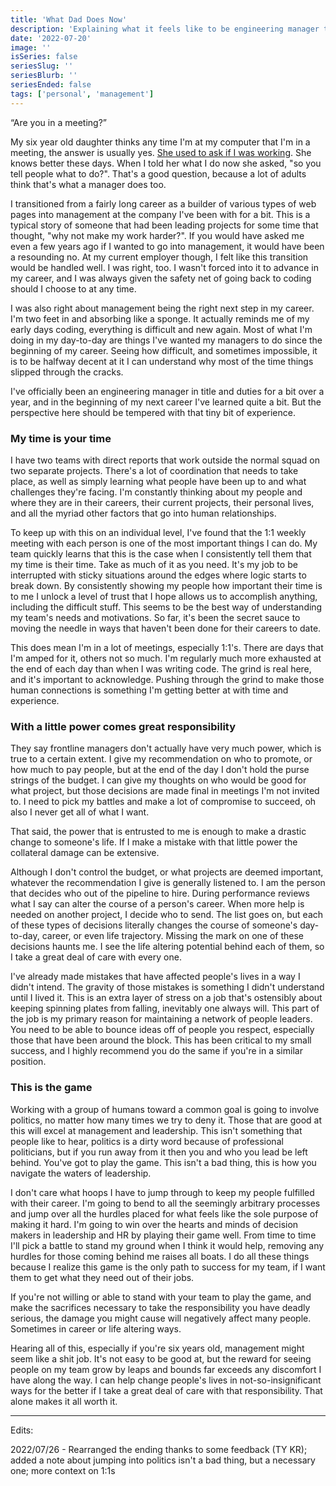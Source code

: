 ```yaml
---
title: 'What Dad Does Now'
description: 'Explaining what it feels like to be engineering manager to a six year old, and I think to myself. It involves many unglamorous and difficult things that need to be done no matter what and no matter when.'
date: '2022-07-20'
image: ''
isSeries: false
seriesSlug: ''
seriesBlurb: ''
seriesEnded: false
tags: ['personal', 'management']
---
```


“Are you in a meeting?”

My six year old daughter thinks any time I'm at my computer that I'm in a meeting, the answer is usually yes. [She used to ask if I was working](/what-dad-does). She knows better these days. When I told her what I do now she asked, "so you tell people what to do?". That's a good question, because a lot of adults think that's what a manager does too.

I transitioned from a fairly long career as a builder of various types of web pages into management at the company I've been with for a bit. This is a typical story of someone that had been leading projects for some time that thought, "why not make my work harder?". If you would have asked me even a few years ago if I wanted to go into management, it would have been a resounding no. At my current employer though, I felt like this transition would be handled well. I was right, too. I wasn't forced into it to advance in my career, and I was always given the safety net of going back to coding should I choose to at any time.

I was also right about management being the right next step in my career. I'm two feet in and absorbing like a sponge. It actually reminds me of my early days coding, everything is difficult and new again. Most of what I'm doing in my day-to-day are things I've wanted my managers to do since the beginning of my career. Seeing how difficult, and sometimes impossible, it is to be halfway decent at it I can understand why most of the time things slipped through the cracks.

I've officially been an engineering manager in title and duties for a bit over a year, and in the beginning of my next career I've learned quite a bit. But the perspective here should be tempered with that tiny bit of experience.

### My time is your time

I have two teams with direct reports that work outside the normal squad on two separate projects. There's a lot of coordination that needs to take place, as well as simply learning what people have been up to and what challenges they're facing. I'm constantly thinking about my people and where they are in their careers, their current projects, their personal lives, and all the myriad other factors that go into human relationships.

To keep up with this on an individual level, I've found that the 1:1 weekly meeting with each person is one of the most important things I can do. My team quickly learns that this is the case when I consistently tell them that my time is their time. Take as much of it as you need. It's my job to be interrupted with sticky situations around the edges where logic starts to break down. By consistently showing my people how important their time is to me I unlock a level of trust that I hope allows us to accomplish anything, including the difficult stuff. This seems to be the best way of understanding my team's needs and motivations. So far, it's been the secret sauce to moving the needle in ways that haven't been done for their careers to date.

This does mean I'm in a lot of meetings, especially 1:1's. There are days that I'm amped for it, others not so much. I'm regularly much more exhausted at the end of each day than when I was writing code. The grind is real here, and it's important to acknowledge. Pushing through the grind to make those human connections is something I'm getting better at with time and experience.

### With a little power comes great responsibility

They say frontline managers don't actually have very much power, which is true to a certain extent. I give my recommendation on who to promote, or how much to pay people, but at the end of the day I don't hold the purse strings of the budget. I can give my thoughts on who would be good for what project, but those decisions are made final in meetings I'm not invited to. I need to pick my battles and make a lot of compromise to succeed, oh also I never get all of what I want.

That said, the power that is entrusted to me is enough to make a drastic change to someone's life. If I make a mistake with that little power the collateral damage can be extensive.

Although I don't control the budget, or what projects are deemed important, whatever the recommendation I give is generally listened to. I am the person that decides who out of the pipeline to hire. During performance reviews what I say can alter the course of a person's career. When more help is needed on another project, I decide who to send. The list goes on, but each of these types of decisions literally changes the course of someone's day-to-day, career, or even life trajectory. Missing the mark on one of these decisions haunts me. I see the life altering potential behind each of them, so I take a great deal of care with every one.

I've already made mistakes that have affected people's lives in a way I didn't intend. The gravity of those mistakes is something I didn't understand until I lived it. This is an extra layer of stress on a job that's ostensibly about keeping spinning plates from falling, inevitably one always will. This part of the job is my primary reason for maintaining a network of people leaders. You need to be able to bounce ideas off of people you respect, especially those that have been around the block. This has been critical to my small success, and I highly recommend you do the same if you're in a similar position.

### This is the game

Working with a group of humans toward a common goal is going to involve politics, no matter how many times we try to deny it. Those that are good at this will excel at management and leadership. This isn't something that people like to hear, politics is a dirty word because of professional politicians, but if you run away from it then you and who you lead be left behind. You've got to play the game. This isn't a bad thing, this is how you navigate the waters of leadership.

I don't care what hoops I have to jump through to keep my people fulfilled with their career. I'm going to bend to all the seemingly arbitrary processes and jump over all the hurdles placed for what feels like the sole purpose of making it hard. I'm going to win over the hearts and minds of decision makers in leadership and HR by playing their game well. From time to time I'll pick a battle to stand my ground when I think it would help, removing any hurdles for those coming behind me raises all boats. I do all these things because I realize this game is the only path to success for my team, if I want them to get what they need out of their jobs.

If you're not willing or able to stand with your team to play the game, and make the sacrifices necessary to take the responsibility you have deadly serious, the damage you might cause will negatively affect many people. Sometimes in career or life altering ways.

Hearing all of this, especially if you're six years old, management might seem like a shit job. It's not easy to be good at, but the reward for seeing people on my team grow by leaps and bounds far exceeds any discomfort I have along the way. I can help change people's lives in not-so-insignificant ways for the better if I take a great deal of care with that responsibility. That alone makes it all worth it.

---

Edits:

2022/07/26 - Rearranged the ending thanks to some feedback (TY KR); added a note about jumping into politics isn't a bad thing, but a necessary one; more context on 1:1s
